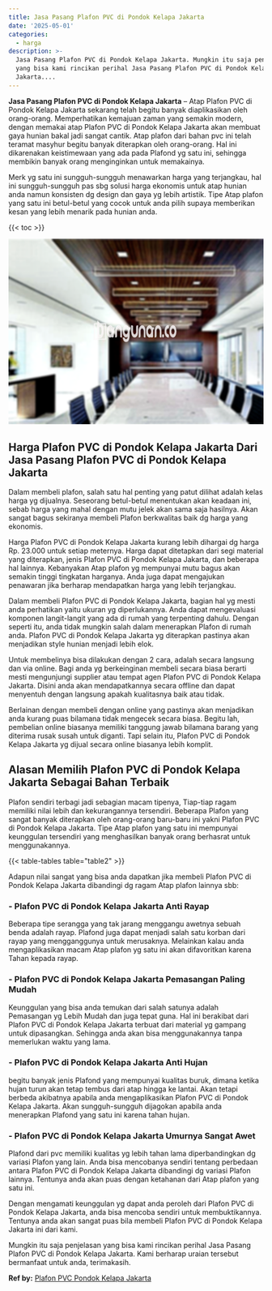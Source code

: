 ```yaml
---
title: Jasa Pasang Plafon PVC di Pondok Kelapa Jakarta
date: '2025-05-01'
categories:
  - harga
description: >-
  Jasa Pasang Plafon PVC di Pondok Kelapa Jakarta. Mungkin itu saja penjelasan
  yang bisa kami rincikan perihal Jasa Pasang Plafon PVC di Pondok Kelapa
  Jakarta....
---
```


**Jasa Pasang Plafon PVC di Pondok Kelapa Jakarta** – Atap Plafon PVC di Pondok Kelapa Jakarta sekarang telah begitu banyak diaplikasikan oleh orang-orang. Memperhatikan kemajuan zaman yang semakin modern, dengan memakai atap Plafon PVC di Pondok Kelapa Jakarta akan membuat gaya hunian bakal jadi sangat cantik. Atap plafon dari bahan pvc ini telah teramat masyhur begitu banyak diterapkan oleh orang-orang. Hal ini dikarenakan keistimewaan yang ada pada Plafond yg satu ini, sehingga membikin banyak orang menginginkan untuk memakainya.

Merk yg satu ini sungguh-sungguh menawarkan harga yang terjangkau, hal ini sungguh-sungguh pas sbg solusi harga ekonomis untuk atap hunian anda namun konsisten dg design dan gaya yg lebih artistik. Tipe Atap plafon yang satu ini betul-betul yang cocok untuk anda pilih supaya memberikan kesan yang lebih menarik pada hunian anda.

{{< toc >}}

![Jasa Pasang Plafon PVC di Pondok Kelapa Jakarta](/images/flafond-pvc-murah13.png)

## Harga Plafon PVC di Pondok Kelapa Jakarta Dari Jasa Pasang Plafon PVC di Pondok Kelapa Jakarta

Dalam membeli plafon, salah satu hal penting yang patut dilihat adalah kelas harga yg dijualnya. Seseorang betul-betul menentukan akan keadaan ini, sebab harga yang mahal dengan mutu jelek akan sama saja hasilnya. Akan sangat bagus sekiranya membeli Plafon berkwalitas baik dg harga yang ekonomis.

Harga Plafon PVC di Pondok Kelapa Jakarta kurang lebih dihargai dg harga Rp. 23.000 untuk setiap meternya. Harga dapat ditetapkan dari segi material yang diterapkan, jenis Plafon PVC di Pondok Kelapa Jakarta, dan beberapa hal lainnya. Kebanyakan Atap plafon yg mempunyai mutu bagus akan semakin tinggi tingkatan harganya. Anda juga dapat mengajukan penawaran jika berharap mendapatkan harga yang lebih terjangkau.

Dalam membeli Plafon PVC di Pondok Kelapa Jakarta, bagian hal yg mesti anda perhatikan yaitu ukuran yg diperlukannya. Anda dapat mengevaluasi komponen langit-langit yang ada di rumah yang terpenting dahulu. Dengan seperti itu, anda tidak mungkin salah dalam menerapkan Plafon di rumah anda. Plafon PVC di Pondok Kelapa Jakarta yg diterapkan pastinya akan menjadikan style hunian menjadi lebih elok.

Untuk membelinya bisa dilakukan dengan 2 cara, adalah secara langsung dan via online. Bagi anda yg berkeinginan membeli secara biasa berarti mesti mengunjungi supplier atau tempat agen Plafon PVC di Pondok Kelapa Jakarta. Disini anda akan mendapatkannya secara offline dan dapat menyentuh dengan langsung apakah kualitasnya baik atau tidak.

Berlainan dengan membeli dengan online yang pastinya akan menjadikan anda kurang puas bilamana tidak mengecek secara biasa. Begitu lah, pembelian online biasanya memiliki tanggung jawab bilamana barang yang diterima rusak susah untuk diganti. Tapi selain itu, Plafon PVC di Pondok Kelapa Jakarta yg dijual secara online biasanya lebih komplit.

## Alasan Memilih Plafon PVC di Pondok Kelapa Jakarta Sebagai Bahan Terbaik

Plafon sendiri terbagi jadi sebagian macam tipenya, Tiap-tiap ragam memiliki nilai lebih dan kekurangannya tersendiri. Beberapa Plafon yang sangat banyak diterapkan oleh orang-orang baru-baru ini yakni Plafon PVC di Pondok Kelapa Jakarta. Tipe Atap plafon yang satu ini mempunyai keunggulan tersendiri yang menghasilkan banyak orang berhasrat untuk menggunakannya.

{{< table-tables table="table2" >}}

Adapun nilai sangat yang bisa anda dapatkan jika membeli Plafon PVC di Pondok Kelapa Jakarta dibandingi dg ragam Atap plafon lainnya sbb:

### \- Plafon PVC di Pondok Kelapa Jakarta Anti Rayap

Beberapa tipe serangga yang tak jarang menggangu awetnya sebuah benda adalah rayap. Plafond juga dapat menjadi salah satu korban dari rayap yang mengganggunya untuk merusaknya. Melainkan kalau anda mengaplikasikan macam Atap plafon yg satu ini akan difavoritkan karena Tahan kepada rayap.

### \- Plafon PVC di Pondok Kelapa Jakarta Pemasangan Paling Mudah

Keunggulan yang bisa anda temukan dari salah satunya adalah Pemasangan yg Lebih Mudah dan juga tepat guna. Hal ini berakibat dari Plafon PVC di Pondok Kelapa Jakarta terbuat dari material yg gampang untuk dipasangkan. Sehingga anda akan bisa menggunakannya tanpa memerlukan waktu yang lama.

### \- Plafon PVC di Pondok Kelapa Jakarta Anti Hujan

begitu banyak jenis Plafond yang mempunyai kualitas buruk, dimana ketika hujan turun akan tetap tembus dari atap hingga ke lantai. Akan tetapi berbeda akibatnya apabila anda mengaplikasikan Plafon PVC di Pondok Kelapa Jakarta. Akan sungguh-sungguh dijagokan apabila anda menerapkan Plafond yang satu ini karena tahan hujan.

### \- Plafon PVC di Pondok Kelapa Jakarta Umurnya Sangat Awet

Plafond dari pvc memiliki kualitas yg lebih tahan lama diperbandingkan dg variasi Plafon yang lain. Anda bisa mencobanya sendiri tentang perbedaan antara Plafon PVC di Pondok Kelapa Jakarta dibandingi dg variasi Plafon lainnya. Tentunya anda akan puas dengan ketahanan dari Atap plafon yang satu ini.

Dengan mengamati keunggulan yg dapat anda peroleh dari Plafon PVC di Pondok Kelapa Jakarta, anda bisa mencoba sendiri untuk membuktikannya. Tentunya anda akan sangat puas bila membeli Plafon PVC di Pondok Kelapa Jakarta ini dari kami.

Mungkin itu saja penjelasan yang bisa kami rincikan perihal Jasa Pasang Plafon PVC di Pondok Kelapa Jakarta. Kami berharap uraian tersebut bermanfaat untuk anda, terimakasih.

**Ref by:** [Plafon PVC Pondok Kelapa Jakarta](https://id.wikipedia.org/wiki/Plafon)
